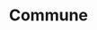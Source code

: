 ---
title: "Commune"
permalink: /spells/commune/
tags:
  - Spell
available_for:
  - Cleric
level: "5th Level"
school: "Divination"
comp:
  - V
  - S
  - M
material: "incense and a vial of holy or unholy water."
duration: "1 minute"
cast_time: "1 Minute"
ritual: true
description: |
  You contact your deity or a divine proxy and ask up to three questions that can be answered with a yes or no. You must ask your questions before the spell ends. You receive a correct answer for each question.

  Divine beings aren't necessarily omniscient, so you might receive "unclear" as an answer if a question pertains to information that lies beyond the deity's knowledge. In a case where a one-word answer could be misleading or contrary to the deity's interests, the DM might offer a short phrase as an answer instead.

  If you cast the spell two or more times before finishing your next long rest, there is a cumulative 25 percent chance for each casting after the first that you get no answer. The DM makes this roll in secret.
excerpt: "You contact your deity or a divine proxy and ask up to three questions that can be answered with a yes or no."
source: "Basic Rules"
---
